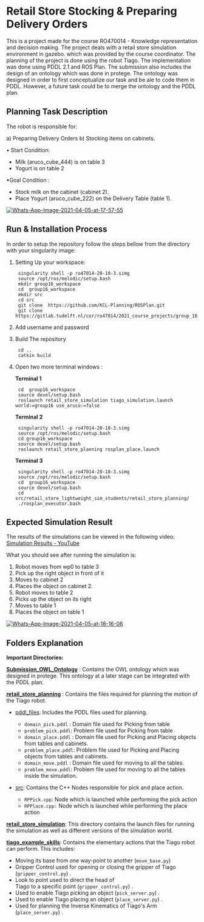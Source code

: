 ﻿# Retail Store Stocking & 	Preparing Delivery Orders

This is a project made for the course RO470014 - Knowledge representation and decision making. The project deals with a retail store simulation environment in gazebo. which was provided by the course coordinator. The planning of the project is done using the robot Tiago. The implementation was done using PDDL 2.1 and  ROS Plan. The submission also includes the design of an ontology which was done in protege. The ontology was designed in order to first conceptualize our task and be ale to code them in PDDL. However, a future task could be to merge the ontology and the PDDL plan.

## Planning Task Description 
The robot is responsible for:

a) Preparing Delivery Orders
b) Stocking items on cabinets.
	
• Start Condition:
 - Milk (aruco_cube_444)  is on table 3
 - Yogurt is on table 2

•Goal Condition :
 - Stock milk on the cabinet (cabinet 2). 
 - Place Yogurt (aruco_cube_222) on  the Delivery Table (table 1).
 
<a href="https://imgbb.com/"><img src="https://i.ibb.co/QrrsvZx/Whats-App-Image-2021-04-05-at-17-57-55.jpg" alt="Whats-App-Image-2021-04-05-at-17-57-55" border="0" class="center"></a> 

## Run & Installation Process

In order to setup the repository follow the steps bellow from the directory with your singularity image:

1) Setting Up your workspace:
		
	    singularity shell -p ro47014-20-10-3.simg
	    source /opt/ros/melodic/setup.bash 
	    mkdir group16_workspace
	    cd  group16_workspace
	    mkdir src
	    cd src
	    git clone  https://github.com/KCL-Planning/ROSPlan.git
		git clone https://gitlab.tudelft.nl/cor/ro47014/2021_course_projects/group_16/retail_store_lightweight_sim_students.git

2) Add username and password
3) Build The repository

	    cd ..
	    catkin build


2) Open two more terminal windows :

	**Terminal 1**
	
		cd  group16_workspace
		source devel/setup.bash
		roslaunch retail_store_simulation tiago_simulation.launch world:=group16 use_aruco:=false

	**Terminal 2**
	
		singularity shell -p ro47014-20-10-3.simg
		source /opt/ros/melodic/setup.bash
		cd group16_workspace
		source devel/setup.bash
		roslaunch retail_store_planning rosplan_place.launch

	**Terminal 3**
		
		singularity shell -p ro47014-20-10-3.simg
		source /opt/ros/melodic/setup.bash
		cd  group16_workspace
		source devel/setup.bash
		cd src/retail_store_lightweight_sim_students/retail_store_planning/
		./rosplan_executor.bash

## Expected Simulation Result

The results of the simulations can be viewed in the following video:  [Simulation Results - YouTube](https://www.youtube.com/watch?v=bzXp75jHer8)

What you should see after running the simulation is:

1.  Robot moves from wp0 to table 3
2. Pick up the right object in front of it
3. Moves to cabinet 2 
4. Places the object on cabinet 2.
5. Robot moves to table 2 
6. Picks up the object on its right
7. Moves to table 1
8. Places the object on table 1

<a href="https://imgbb.com/"><img src="https://i.ibb.co/NVpXNtm/Whats-App-Image-2021-04-05-at-18-16-06.jpg" alt="Whats-App-Image-2021-04-05-at-18-16-06" border="0"></a>


## Folders Explanation

**Important Directories:**

**[Submission_OWL_Ontology](https://gitlab.tudelft.nl/cor/ro47014/2021_course_projects/group_16/retail_store_lightweight_sim_students/-/tree/master/Submission_OWL_Ontology)**  :  Contains the OWL ontology which was designed in protege. This ontology at a later stage can be integrated with the PDDL plan.



**[retail_store_planning](https://gitlab.tudelft.nl/cor/ro47014/2021_course_projects/group_16/retail_store_lightweight_sim_students/-/tree/master/Submission/retail_store_lightweight_sim_students/retail_store_planning)** : Contains the files required for planning the motion of the Tiago robot.
 - [pddl_files](https://gitlab.tudelft.nl/cor/ro47014/2021_course_projects/group_16/retail_store_lightweight_sim_students/-/tree/master/retail_store_planning/pddl_files): Includes the PDDL files used for planning.
     - `domain_pick.pddl` : Domain file used for Picking  from table
	 - `problem_pick.pddl`: Problem file used for Picking  from table
	 - `domain_place.pddl` : Domain file used for Picking and Placing objects from tables and cabinets.
	 - `problem_place.pddl`:  Problem file used for Picking and Placing objects from tables and cabinets.
	 - `domain_move.pddl` : Domain file used for moving to all the tables.
	 - `problem_move.pddl`:  Problem file used for moving to all the tables inside the simulation.
	
 - [src](https://gitlab.tudelft.nl/cor/ro47014/2021_course_projects/group_16/retail_store_lightweight_sim_students/-/tree/master/retail_store_planning/src):  Contains the C++ Nodes responsible for pick and place action.
	 - `RPPick.cpp`:   Node which is launched while performing the pick action
	 - `RPPlace.cpp:` Node which is launched while performing the place action




**[retail_store_simulation](https://gitlab.tudelft.nl/cor/ro47014/2021_course_projects/group_16/retail_store_lightweight_sim_students/-/tree/master/Submission/retail_store_lightweight_sim_students/retail_store_simulation)**: This directory contains the launch files for running the simulation as well as different versions of the simulation world.

**[tiago_example_skills](https://gitlab.tudelft.nl/cor/ro47014/2021_course_projects/group_16/retail_store_lightweight_sim_students/-/tree/master/Submission/retail_store_lightweight_sim_students/tiago_example_skills)**: Contains the elementary actions that the Tiago robot can perform. This includes: 

 - Moving its base from one way-point to another (`move_base.py`)  
 - Gripper Control used for opening or closing the gripper of Tiago   
   (`gripper_control.py`) .
  - Look to point used to direct the head of  
   Tiago to a specific point (`gripper_control.py`) . 
   - Used to enable   Tiago picking an object (`pick_server.py`) . 
   - Used to enable Tiago placing an object (`place_server.py`) . 
   - Used for planning the    Inverse Kinematics of Tiago's Arm (`place_server.py`) .

